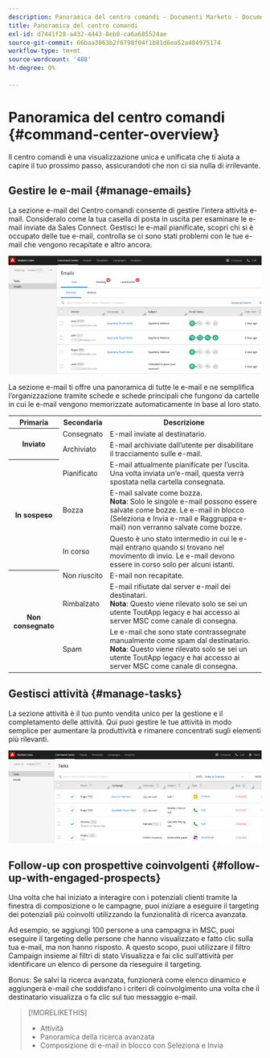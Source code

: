 ```yaml
---
description: Panoramica del centro comandi - Documenti Marketo - Documentazione del prodotto
title: Panoramica del centro comandi
exl-id: d7441f28-a432-4443-8eb8-ca6a685524ae
source-git-commit: 66baa3063b2f6798f04f1b81d6ea52a484975174
workflow-type: tm+mt
source-wordcount: '488'
ht-degree: 0%

---
```


# Panoramica del centro comandi {#command-center-overview}

Il centro comandi è una visualizzazione unica e unificata che ti aiuta a capire il tuo prossimo passo, assicurandoti che non ci sia nulla di irrilevante.

## Gestire le e-mail {#manage-emails}

La sezione e-mail del Centro comandi consente di gestire l’intera attività e-mail. Consideralo come la tua casella di posta in uscita per esaminare le e-mail inviate da Sales Connect. Gestisci le e-mail pianificate, scopri chi si è occupato delle tue e-mail, controlla se ci sono stati problemi con le tue e-mail che vengono recapitate e altro ancora.

![](assets/command-center-overview-1.png)

La sezione e-mail ti offre una panoramica di tutte le e-mail e ne semplifica l’organizzazione tramite schede e schede principali che fungono da cartelle in cui le e-mail vengono memorizzate automaticamente in base al loro stato.

<table>
 <tr>
  <th>Primaria</th>
  <th>Secondaria</th>
  <th>Descrizione</th>
 </tr>
 <tr>
  <th rowspan="2">Inviato</th>
  <td>Consegnato</td>
  <td>E-mail inviate al destinatario.</td>
 </tr>
 <tr>
  <td>Archiviato</td>
  <td>E-mail archiviate dall’utente per disabilitare il tracciamento sulle e-mail.</td>
 </tr>
 <tr>
  <th rowspan="3">In sospeso</th>
  <td>Pianificato</td>
  <td>E-mail attualmente pianificate per l’uscita. Una volta inviata un’e-mail, questa verrà spostata nella cartella consegnata.</td>
 </tr>
 <tr>
  <td>Bozza</td>
  <td>E-mail salvate come bozza.<br/>
  <strong>Nota</strong>: Solo le singole e-mail possono essere salvate come bozze. Le e-mail in blocco (Seleziona e Invia e-mail e Raggruppa e-mail) non verranno salvate come bozze.</td>
 </tr>
 <tr>
  <td>In corso</td>
  <td>Questo è uno stato intermedio in cui le e-mail entrano quando si trovano nel movimento di invio. Le e-mail devono essere in corso solo per alcuni istanti.</td>
 </tr>
 <tr>
  <th rowspan="3">Non consegnato</th>
  <td>Non riuscito</td>
  <td>E-mail non recapitate.
</td>
 </tr>
 <tr>
  <td>Rimbalzato</td>
  <td>E-mail rifiutate dal server e-mail dei destinatari.<br/>
  <strong>Nota</strong>: Questo viene rilevato solo se sei un utente ToutApp legacy e hai accesso ai server MSC come canale di consegna.</td>
 </tr>
 <tr>
  <td>Spam</td>
  <td>Le e-mail che sono state contrassegnate manualmente come spam dal destinatario.<br/>
  <strong>Nota</strong>: Questo viene rilevato solo se sei un utente ToutApp legacy e hai accesso ai server MSC come canale di consegna.</td>
 </tr>
</table>

## Gestisci attività {#manage-tasks}

La sezione attività è il tuo punto vendita unico per la gestione e il completamento delle attività. Qui puoi gestire le tue attività in modo semplice per aumentare la produttività e rimanere concentrati sugli elementi più rilevanti.

![](assets/command-center-overview-2.png)

## Follow-up con prospettive coinvolgenti {#follow-up-with-engaged-prospects}

Una volta che hai iniziato a interagire con i potenziali clienti tramite la finestra di composizione o le campagne, puoi iniziare a eseguire il targeting dei potenziali più coinvolti utilizzando la funzionalità di ricerca avanzata.

Ad esempio, se aggiungi 100 persone a una campagna in MSC, puoi eseguire il targeting delle persone che hanno visualizzato e fatto clic sulla tua e-mail, ma non hanno risposto. A questo scopo, puoi utilizzare il filtro Campaign insieme ai filtri di stato Visualizza e fai clic sull’attività per identificare un elenco di persone da rieseguire il targeting.

Bonus: Se salvi la ricerca avanzata, funzionerà come elenco dinamico e aggiungerà e-mail che soddisfano i criteri di coinvolgimento una volta che il destinatario visualizza o fa clic sul tuo messaggio e-mail.

>[!MORELIKETHIS]
>
>* Attività
>* Panoramica della ricerca avanzata
>* Composizione di e-mail in blocco con Seleziona e Invia

